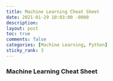 ```yaml
---
title: Machine Learning Cheat Sheet
date: 2021-01-29 10:03:00 -0000
description: 
layout: post
toc: true
comments: false
categories: [Machine Learning, Python]
sticky_rank: 3
---
```


### Machine Learning Cheat Sheet
